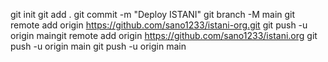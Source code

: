 git init
git add .
git commit -m "Deploy ISTANI"
git branch -M main
git remote add origin https://github.com/sano1233/istani-org.git
git push -u origin maingit remote add origin https://github.com/sano1233/istani.org git push -u origin main git push -u origin main